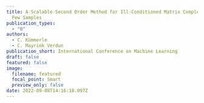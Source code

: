 ```yaml
---
title: A Scalable Second Order Method for Ill-Conditioned Matrix Completion from
  Few Samples
publication_types:
  - "0"
authors:
  - C. Kümmerle
  - C. Mayrink Verdun
publication_short: International Conference on Machine Learning
draft: false
featured: false
image:
  filename: featured
  focal_point: Smart
  preview_only: false
date: 2022-09-08T14:16:18.097Z
---
```

